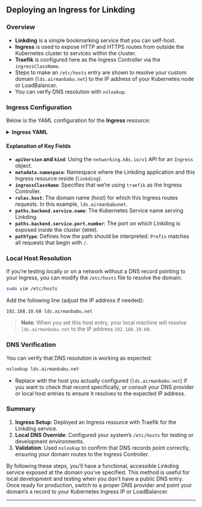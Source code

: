 ## Deploying an Ingress for Linkding

### Overview

- **Linkding** is a simple bookmarking service that you can self-host.
- **Ingress** is used to expose HTTP and HTTPS routes from outside the Kubernetes cluster to services within the cluster.
- **Traefik** is configured here as the Ingress Controller via the `ingressClassName`.
- Steps to make an `/etc/hosts` entry are shown to resolve your custom domain (`lds.airmanbabu.net`) to the IP address of your Kubernetes node or LoadBalancer.
- You can verify DNS resolution with `nslookup`.

### Ingress Configuration

Below is the YAML configuration for the **Ingress** resource:

<details>
<summary><strong>Ingress YAML</strong></summary>

```yaml
apiVersion: networking.k8s.io/v1
kind: Ingress
metadata:
  name: linkding
  namespace: linkding
spec:
  ingressClassName: traefik
  rules:
    - host: lds.airmanbabu.net
      http:
        paths:
          - backend:
              service:
                name: linkding
                port:
                  number: 9090
            path: /
            pathType: Prefix
```

</details>

#### Explanation of Key Fields

- **`apiVersion` and `kind`**: Using the `networking.k8s.io/v1` API for an `Ingress` object.
- **`metadata.namespace`**: Namespace where the Linkding application and this Ingress resource reside (`linkding`).
- **`ingressClassName`**: Specifies that we’re using `traefik` as the Ingress Controller.
- **`rules.host`**: The domain name (host) for which this Ingress routes requests. In this example, `lds.airmanbabunet`.
- **`paths.backend.service.name`**: The Kubernetes Service name serving Linkding.
- **`paths.backend.service.port.number`**: The port on which Linkding is exposed inside the cluster (`9090`).
- **`pathType`**: Defines how the path should be interpreted. `Prefix` matches all requests that begin with `/`.

### Local Host Resolution

If you’re testing locally or on a network without a DNS record pointing to your Ingress, you can modify the `/etc/hosts` file to resolve the domain:

```bash
sudo vim /etc/hosts
```

Add the following line (adjust the IP address if needed):

```
192.168.10.60 lds.airmanbabu.net
```

> **Note**: When you set this host entry, your local machine will resolve `lds.airmanbabu.net` to the IP address `192.168.10.60`.

### DNS Verification

You can verify that DNS resolution is working as expected:

```bash
nslookup lds.airmanbabu.net
```

- Replace with the host you actually configured (`lds.airmanbabu.net`) if you want to check that record specifically, or consult your DNS provider or local host entries to ensure it resolves to the expected IP address.

### Summary

1. **Ingress Setup**: Deployed an Ingress resource with Traefik for the Linkding service.
2. **Local DNS Override**: Configured your system’s `/etc/hosts` for testing or development environments.
3. **Validation**: Used `nslookup` to confirm that DNS records point correctly, ensuring your domain routes to the Ingress Controller.

By following these steps, you’ll have a functional, accessible Linkding service exposed at the domain you’ve specified. This method is useful for local development and testing when you don’t have a public DNS entry. Once ready for production, switch to a proper DNS provider and point your domain’s `A` record to your Kubernetes Ingress IP or LoadBalancer.

---
